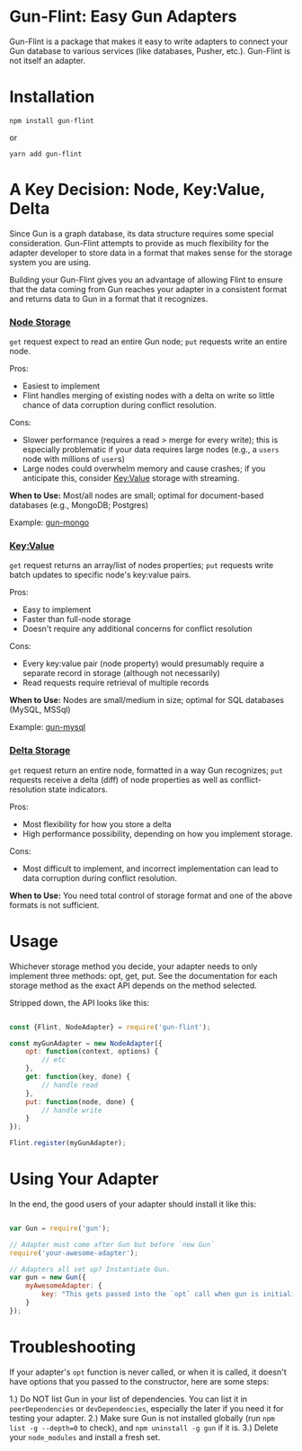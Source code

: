 # Gun-Flint: Easy Gun Adapters

Gun-Flint is a package that makes it easy to write adapters to connect your Gun database to various services (like databases, Pusher, etc.). Gun-Flint is not itself an adapter.

# Installation

`npm install gun-flint`

or 

`yarn add gun-flint`

# A Key Decision: Node, Key:Value, Delta

Since Gun is a graph database, its data structure requires some special consideration. Gun-Flint attempts to provide as much flexibility for the adapter developer to store data in a format that makes sense for the storage system you are using.

Building your Gun-Flint gives you an advantage of allowing Flint to ensure that the data coming from Gun reaches your adapter in a consistent format and returns data to Gun in a format that it recognizes.

### [Node Storage](https://github.com/sjones6/gun-flint/blob/master/docs/NODE_ADAPTER.MD)

`get` request expect to read an entire Gun node; `put` requests write an entire node.

Pros: 
* Easiest to implement
* Flint handles merging of existing nodes with a delta on write so little chance of data corruption during conflict resolution.

Cons:
* Slower performance (requires a read > merge for every write); this is especially problematic if your data requires large nodes (e.g., a `users` node with millions of `user`s)
* Large nodes could overwhelm memory and cause crashes; if you anticipate this, consider [Key:Value](https://github.com/sjones6/gun-flint/blob/master/docs/KEY_VAL_ADAPTER.MD) storage with streaming.

**When to Use:** Most/all nodes are small; optimal for document-based databases (e.g., MongoDB; Postgres)

Example: [gun-mongo](https://github.com/sjones6/gun-mongo)

### [Key:Value](https://github.com/sjones6/gun-flint/blob/master/docs/KEY_VAL_ADAPTER.MD)

`get` request returns an array/list of nodes properties; `put` requests write batch updates to specific node's key:value pairs.

Pros: 
* Easy to implement
* Faster than full-node storage
* Doesn't require any additional concerns for conflict resolution

Cons:
* Every key:value pair (node property) would presumably require a separate record in storage (although not necessarily)
* Read requests require retrieval of multiple records

**When to Use:** Nodes are small/medium in size; optimal for SQL databases (MySQL, MSSql)

Example: [gun-mysql](https://github.com/sjones6/gun-mysql)

### [Delta Storage](https://github.com/sjones6/gun-flint/blob/master/docs/DELTA_ADAPTER.MD)

`get` request return an entire node, formatted in a way Gun recognizes; `put` requests receive a delta (diff) of node properties as well as conflict-resolution state indicators.

Pros:
* Most flexibility for how you store a delta
* High performance possibility, depending on how you implement storage.

Cons:
* Most difficult to implement, and incorrect implementation can lead to data corruption during conflict resolution.

**When to Use:** You need total control of storage format and one of the above formats is not sufficient.

# Usage

Whichever storage method you decide, your adapter needs to only implement three methods: opt, get, put. See the documentation for each storage method as the exact API depends on the method selected.

Stripped down, the API looks like this:
```javascript

const {Flint, NodeAdapter} = require('gun-flint');

const myGunAdapter = new NodeAdapter({
    opt: function(context, options) {
        // etc
    },
    get: function(key, done) {
        // handle read
    },
    put: function(node, done) {
        // handle write
    }
});

Flint.register(myGunAdapter);
```

# Using Your Adapter

In the end, the good users of your adapter should install it like this:

```javascript

var Gun = require('gun');

// Adapter must come after Gun but before `new Gun`
require('your-awesome-adapter');

// Adapters all set up? Instantiate Gun.
var gun = new Gun({
    myAwesomeAdapter: {
        key: "This gets passed into the `opt` call when gun is initialized. Useful for allowing those who use your adapter to pass in DB drivers of the like."
    }
});

```

# Troubleshooting

If your adapter's `opt` function is never called, or when it is called, it doesn't have options that you passed to the constructor, here are some steps:

1.) Do NOT list Gun in your list of dependencies. You can list it in `peerDependencies` or `devDependencies`, especially the later if you need it for testing your adapter.
2.) Make sure Gun is not installed globally (run `npm list -g --depth=0` to check), and `npm uninstall -g gun` if it is.
3.) Delete your `node_modules` and install a fresh set.